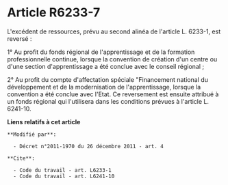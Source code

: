 # Article R6233-7

L'excédent de ressources, prévu au second alinéa de l'article L. 6233-1, est reversé : 

1° Au profit du fonds régional de l'apprentissage et de la formation professionnelle continue, lorsque la convention de
création d'un centre ou d'une section d'apprentissage a été conclue avec le conseil régional ; 

2° Au profit du          compte d'affectation spéciale "Financement national du développement et de la modernisation de
l'apprentissage, lorsque la convention a été conclue avec l'Etat. Ce reversement est ensuite attribué à un fonds régional qui
l'utilisera dans les conditions prévues à l'article L. 6241-10.

**Liens relatifs à cet article**

	**Modifié par**:

	  - Décret n°2011-1970 du 26 décembre 2011 - art. 4

	**Cite**:

	  - Code du travail - art. L6233-1
	  - Code du travail - art. L6241-10
